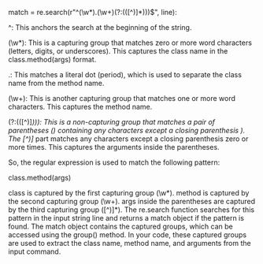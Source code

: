 match = re.search(r"^(\w*)\.(\w+)(?:\(([^)]*)\))$", line):

^: This anchors the search at the beginning of the string.

(\w*): This is a capturing group that matches zero or more word characters (letters, digits, or underscores). This captures the class name in the class.method(args) format.

\.: This matches a literal dot (period), which is used to separate the class name from the method name.

(\w+): This is another capturing group that matches one or more word characters. This captures the method name.

(?:\(([^)]*)\)): This is a non-capturing group that matches a pair of parentheses () containing any characters except a closing parenthesis ). The [^)]* part matches any characters except a closing parenthesis zero or more times. This captures the arguments inside the parentheses.

So, the regular expression is used to match the following pattern:

class.method(args)

class is captured by the first capturing group (\w*).
method is captured by the second capturing group (\w+).
args inside the parentheses are captured by the third capturing group ([^)]*).
The re.search function searches for this pattern in the input string line and returns a match object if the pattern is found. The match object contains the captured groups, which can be accessed using the group() method. In your code, these captured groups are used to extract the class name, method name, and arguments from the input command.
